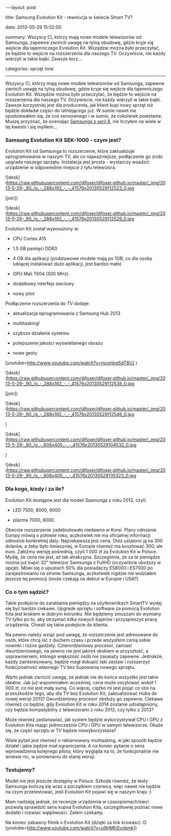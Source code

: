 ﻿---layout:     post

title:      Samsung Evolution Kit - rewolucja w świecie Smart TV?

date:       2013-05-29 15:52:00

summary:    Wszyscy Ci, którzy mają nowe modele telewizorów od Samsunga, zapewne zwrócili uwagę na tylną obudowę, gdzie kryje się wejście dla tajemniczego Evolution Kit. Wszędzie można było przeczytać, że będzie to wejście na rozszerzenia dla naszego TV. Oczywiście, nie każdy wierzyli w takie bajki. Zawsze korz...

categories: sprzęt inne

---




Wszyscy Ci, którzy mają nowe modele telewizorów od Samsunga, zapewne zwrócili uwagę na tylną obudowę, gdzie kryje się wejście dla tajemniczego Evolution Kit. Wszędzie można było przeczytać, że będzie to wejście na rozszerzenia dla naszego TV. Oczywiście, nie każdy wierzyli w takie bajki. Zawsze korzystniej jest dla producenta, jak klient kupi nowy sprzęt niż będzie dokładał części do istniejącego już. W sumie nawet nie spodziewałem się, że coś sensownego i w sumie, że cokolwiek powstanie. Muszę przyznać, że oceniając [Samsunga z serii 8](http://www.dobreprogramy.pl/djfoxer/Samsung-Smart-TV-seria--domowe-centrum-rozrywki,38262.html), nie liczyłem na wiele w tej kwestii i się myliłem...




### Samsung Evolution Kit SEK-1000 - czym jest?




Evolution Kit od Samsunga to rozszerzenie, które zaktualizuje oprogramowanie w naszym TV, ale co najważniejsze, podłączenie go zrobi upgrade naszego sprzętu. Instalacja jest prosta - wystarczy wsadzić urządzenie w odpowiednie miejsce z tyłu telewizora.




![desk](https://raw.githubusercontent.com/djfoxer/djfoxer.github.io/master/_img/2013-5-29-_90_/g_-_288x192_-_-_41576x20130529112523_0.jpg


[join])


![desk](https://raw.githubusercontent.com/djfoxer/djfoxer.github.io/master/_img/2013-5-29-_90_/g_-_288x192_-_-_41576x20130529112529_0.jpg




Evolution Kit został wyposażony w:



  * CPU Cortex A15 




  * 1.5 GB pamięci DDR3 




  * 4 GB dla aplikacji (podstawowe modele mają po 1GB, co dla osoby lubiącej instalować dużo aplikacji, jest bardzo mało)




  * GPU Mali T604  (500 MHz)




  * dodatkowy interfejs sieciowy




  * nowy pilot






Podłączenie rozszerzenia do TV dodaje:



  * aktualizacja oprogramowania z Samsung Hub 2013




  * multitasking!




  * szybsze działanie systemu




  * polepszenie jakości wyświetlanego obrazu




  * nowe gesty




[youtube=http://www.youtube.com/watch?v=musnbgSdT8U]
)


![desk](https://raw.githubusercontent.com/djfoxer/djfoxer.github.io/master/_img/2013-5-29-_90_/g_-_288x192_-_-_41576x20130529112538_0.jpg


[join])


![desk](https://raw.githubusercontent.com/djfoxer/djfoxer.github.io/master/_img/2013-5-29-_90_/g_-_288x192_-_-_41576x20130529112546_0.jpg



)


![desk](https://raw.githubusercontent.com/djfoxer/djfoxer.github.io/master/_img/2013-5-29-_90_/g_-_608x405_-_-_41576x20130529104532_0.jpg



)


![desk](https://raw.githubusercontent.com/djfoxer/djfoxer.github.io/master/_img/2013-5-29-_90_/g_-_608x405_-_-_41576x20130529135323_0.jpg







### Dla kogo, kiedy i za ile?



Evolution Kit dostępne jest dla modeli Sasmunga z roku 2012, czyli: 



  * LED 7500, 8000, 9000




  * plazma 7000, 8000.




Obecnie rozszerzenie zadebiutowało niedawno w Korei. Plany odnośnie Europy mówią o połowie roku, aczkolwiek nie ma oficjalnej informacji odnośnie konkretnej daty. Najciekawsza jest cena. Otóż ustalono ją na 300 dolarów, a żeby było śmieszniej, w Europie również ma kosztować 300, ale euro. Załóżmy wersję pośrednią, czyli 1 000 zł za Evolution Kit w Polsce. Myślę, że cena nie jest, aż tak atrakcyjna. Szczególnie, że za te pieniądze można już kupić 32&quot; telewizor Samsunga z FullHD (oczywiście uboższy w opcje). Mówi się o upustach 50% dla posiadaczy ES8000 i ES7000 po zarejestrowaniu na stronie Samsunga, aczkolwiek nigdzie nie widziałem jeszcze tej promocji (może czekają na debiut w Europie i USA?).




### Co o tym sądzić?



Takie podejście do zarabiania pieniędzy na użytkownikach SmartTV wydaj się być bardzo ciekawe. Upgrade sprzętu i software za pomocą Evolution Kita jest krokiem w dobrym kierunku. Nie będziemy zmuszani do wymiany TV tylko po to, aby otrzymać kilka nowych bajerów i przyspieszyć pracę urządzenia. Chwali się takie podejście do klienta. 

Na pewno należy wziąć pod uwagę, że rozszerzenie jest adresowane do osób, które chcą iść z duchem czasu i przede wszystkim cenią sobie nowinki i różne gadżety. Czterordzeniowy procesor, zamiast dwurdzeniowego, na pewno nie jest jakimś skokiem w przyszłość, a usprawnieniem, którego większość osób nie zauważy zapewne. Jednakże, każdy zainteresowany, będzie mógł dokupić taki zestaw i rozszerzyć funkcjonalność własnego TV bez kupowania nowego sprzętu. 
 
Warto jednak zwrócić uwagę, że jednak nie do końca wszystko jest takie idealne. Jak już wspomniałem wcześniej, cena może oscylować wokół 1 000 zł, co nie jest małą sumą. Co więcej, ciężko mi jest pojąć co stoi na przeszkodzie tego, aby dla TV bez Evolution Kit, zaktualizować Huba do nowej wersji 2013? Dwurdzeniowy procesor obsłuży go zapewne. Ciekawe również co będzie, gdy Evolution Kit w roku 2014 zostanie udostępniony, czy będzie kompatybilny z telewizorami z roku 2012, czy tylko z 2013? 

Może również zastanawiać, jak system będzie wykorzystywał CPU i GPU z Evolution Kita mając jednocześnie CPU i GPU w samym telewizorze. Okaże się, że część sprzętu w TV będzie niewykorzystana?

Wiele pytań jest również o reklamowany mutitasking, w jaki sposób będzie działał i jakie będzie miał ograniczenia. A na koniec pytanie o sens wprowadzenia kolejnego pilota, który wygląda na to, że funkcjonalnie nie wniesie nic, w porównaniu do starej wersji. 





### Testujemy?




Model nie jest jeszcze dostępny w Polsce. Szkoda również, że testy Samsunga kończą się wraz z początkiem czerwca, więc nawet nie będzie na czym przetestować, jeśli Evolution Kit pojawi się w naszym kraju :) 

Mam nadzieję jednak, że recenzje urządzenia w czasopismach/sieci pozwolą sprawdzić sens kupna Evolution Kita, szczegółowiej poznać nowe dodatki i rozwiać wątpliwości. Zatem czekamy.

Na koniec zabawny filmik o Evolution Kit (dzięki za link krowasc) :D
[youtube=http://www.youtube.com/watch?v=u9HMhSvnbmk])